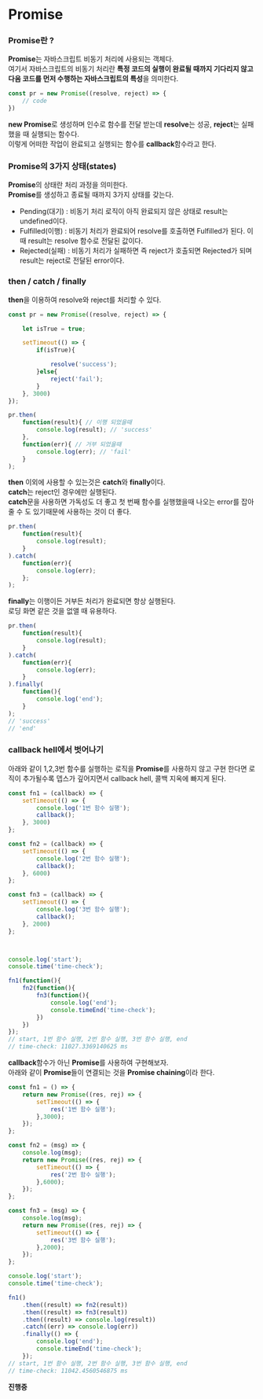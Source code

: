 Promise
=============

### Promise란 ?
**Promise**는 자바스크립트 비동기 처리에 사용되는 객체다.   
여기서 자바스크립트의 비동기 처리란 **특정 코드의 실행이 완료될 때까지 기다리지 않고 다음 코드를 먼저 수행하는 자바스크립트의 특성**을 의미한다.
```javascript
const pr = new Promise((resolve, reject) => {
    // code
})
```
**new Promise**로 생성하며 인수로 함수를 전달 받는데 **resolve**는 성공, **reject**는 실패했을 때 실행되는 함수다.   
이렇게 어떠한 작업이 완료되고 실행되는 함수를 **callback**함수라고 한다.

### Promise의 3가지 상태(states)
**Promise**의 상태란 처리 과정을 의미한다.   
**Promise**를 생성하고 종료될 때까지 3가지 상태를 갖는다.   
- Pending(대기) : 비동기 처리 로직이 아직 완료되지 않은 상태로 result는 undefined이다.
- Fulfilled(이행) : 비동기 처리가 완료되어 resolve를 호출하면 Fulfilled가 된다. 이때 result는 resolve 함수로 전달된 값이다.
- Rejected(실패) : 비동기 처리가 실패하면 즉 reject가 호출되면 Rejected가 되며 result는 reject로 전달된 error이다.

### then / catch / finally
**then**을 이용하여 resolve와 reject를 처리할 수 있다.
```javascript
const pr = new Promise((resolve, reject) => {

    let isTrue = true;

    setTimeout(() => {
        if(isTrue){

            resolve('success');
        }else{
            reject('fail');
        }
    }, 3000)
});

pr.then(
    function(result){ // 이행 되었을때
        console.log(result); // 'success'
    },
    function(err){ // 거부 되었을때
        console.log(err); // 'fail'
    }
);
```
   
**then** 이외에 사용할 수 있는것은 **catch**와 **finally**이다.   
**catch**는 reject인 경우에만 실행된다.   
**catch**문을 사용하면 가독성도 더 좋고 첫 번째 함수를 실행했을때 나오는 error를 잡아줄 수 도 있기때문에 사용하는 것이 더 좋다.   
```javascript
pr.then(
    function(result){ 
        console.log(result);
    }
).catch(
    function(err){
        console.log(err);
    };
);
```
   
**finally**는 이행이든 거부든 처리가 완료되면 항상 실행된다.   
로딩 화면 같은 것을 없앨 때 유용하다.
```javascript
pr.then(
    function(result){ 
        console.log(result);
    }
).catch(
    function(err){
        console.log(err);
    }
).finally(
    function(){
        console.log('end');
    }
);
// 'success'
// 'end'
```

### callback hell에서 벗어나기
아래와 같이 1,2,3번 함수를 실행하는 로직을 **Promise**를 사용하지 않고 구현 한다면 로직이 추가될수록 뎁스가 깊어지면서 callback hell, 콜백 지옥에 빠지게 된다.
```javascript
const fn1 = (callback) => {
    setTimeout(() => {
        console.log('1번 함수 실행');
        callback();
    }, 3000)
};

const fn2 = (callback) => {
    setTimeout(() => {
        console.log('2번 함수 실행');
        callback();
    }, 6000)
};

const fn3 = (callback) => {
    setTimeout(() => {
        console.log('3번 함수 실행');
        callback();
    }, 2000)
};



console.log('start');
console.time('time-check');

fn1(function(){
    fn2(function(){
        fn3(function(){
            console.log('end');
            console.timeEnd('time-check');
        })
    })
});
// start, 1번 함수 실행, 2번 함수 실행, 3번 함수 실행, end
// time-check: 11027.3369140625 ms
```
**callback**함수가 아닌 **Promise**를 사용하여 구현해보자.   
아래와 같이 **Promise**들이 연결되는 것을 **Promise chaining**이라 한다.
```javascript
const fn1 = () => {
    return new Promise((res, rej) => {
        setTimeout(() => {
            res('1번 함수 실행');
        },3000);
    });
};

const fn2 = (msg) => {
    console.log(msg);
    return new Promise((res, rej) => {
        setTimeout(() => {
            res('2번 함수 실행');
        },6000);
    });
};

const fn3 = (msg) => {
    console.log(msg);
    return new Promise((res, rej) => {
        setTimeout(() => {
            res('3번 함수 실행');
        },2000);
    });
};

console.log('start');
console.time('time-check');

fn1()
    .then((result) => fn2(result))
    .then((result) => fn3(result))
    .then((result) => console.log(result))
    .catch((err) => console.log(err))
    .finally(() => {
        console.log('end');
        console.timeEnd('time-check');
    });
// start, 1번 함수 실행, 2번 함수 실행, 3번 함수 실행, end
// time-check: 11042.4560546875 ms
```

**진행중**